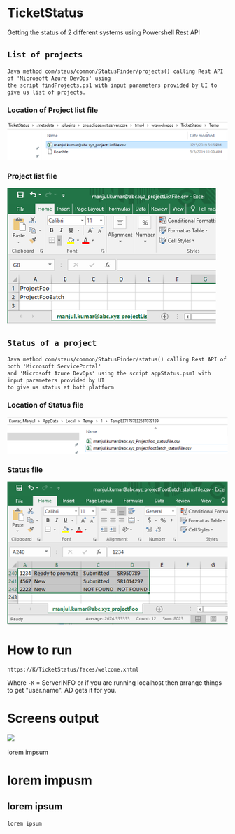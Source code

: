 # TicketStatus
Getting the status of 2 different systems using Powershell Rest API


## ```List of projects```
```
Java method com/staus/common/StatusFinder/projects() calling Rest API of 'Microsoft Azure DevOps' using
the script findProjects.ps1 with input parameters provided by UI to give us list of projects.
```

### Location of Project list file

![](src/main/webapp/images/projectListAtTomcatWorkingDirectory.png)


### Project list file

![](src/main/webapp/images/projectListAtTomcatWorkingDirectory_LIST.png)


## ```Status of a project```
```
Java method com/staus/common/StatusFinder/status() calling Rest API of both 'Microsoft ServicePortal' 
and 'Microsoft Azure DevOps' using the script appStatus.psm1 with input parameters provided by UI
to give us status at both platform 
```

### Location of Status file


![](src/main/webapp/images/StatusFilesLocation.png)



### Status file

![](src/main/webapp/images/StatusFiles_Results.png)


# How to run 

```
https://K/TicketStatus/faces/welcome.xhtml
```

Where
```-K``` = ServerINFO or if you are running localhost then arrange things to get "user.name". AD gets it for you.


# Screens output

![](src/main/webapp/images/howToRun.gif)



lorem impsum

# lorem impusm

## lorem ipsum

``` lorem ipsum ```




